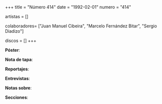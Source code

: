 +++
title = "Número 414"
date = "1992-02-01"
numero = "414"

artistas = []

colaboradores= ["Juan Manuel Cibeira", "Marcelo Fernández Bitar", "Sergio Diadizo"]

discos = []
+++

**Póster**: 

**Nota de tapa**: 

**Reportajes**: 

**Entrevistas**: 

**Notas sobre**:

**Secciones**:
